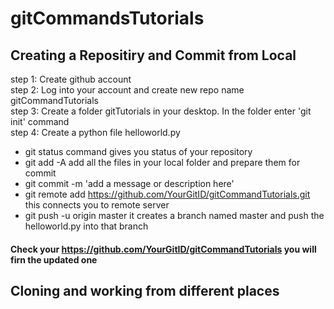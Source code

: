 # gitCommandsTutorials
## Creating a Repositiry and Commit from Local
step 1: Create github account <br>
step 2: Log into your account and create new repo name gitCommandTutorials <br>
step 3: Create a folder gitTutorials in your desktop. In the folder enter 'git init' command <br>
step 4: Create a python file helloworld.py <br>
    <ul>
        <li> git status command gives you status of your repository</li>
        <li> git add -A add all the files in your local folder and prepare them for commit</li>
        <li> git commit -m 'add a message or description here'</li>
        <li> git remote add https://github.com/YourGitID/gitCommandTutorials.git this connects you to remote server</li>
        <li> git push -u origin master it creates a branch named master and push the helloworld.py into that branch</li>
    </ul>
#### Check your https://github.com/YourGitID/gitCommandTutorials you will firn the updated one 
## Cloning and working from different places

        
        
        
        
        
